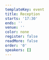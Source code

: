 ```yaml
---
templateKey: event
title: Reception
starts: '17:30'
ends: ''
venue: ''
color: none
register: false
readMore: false
order: '0'
speakers: []
---
```

